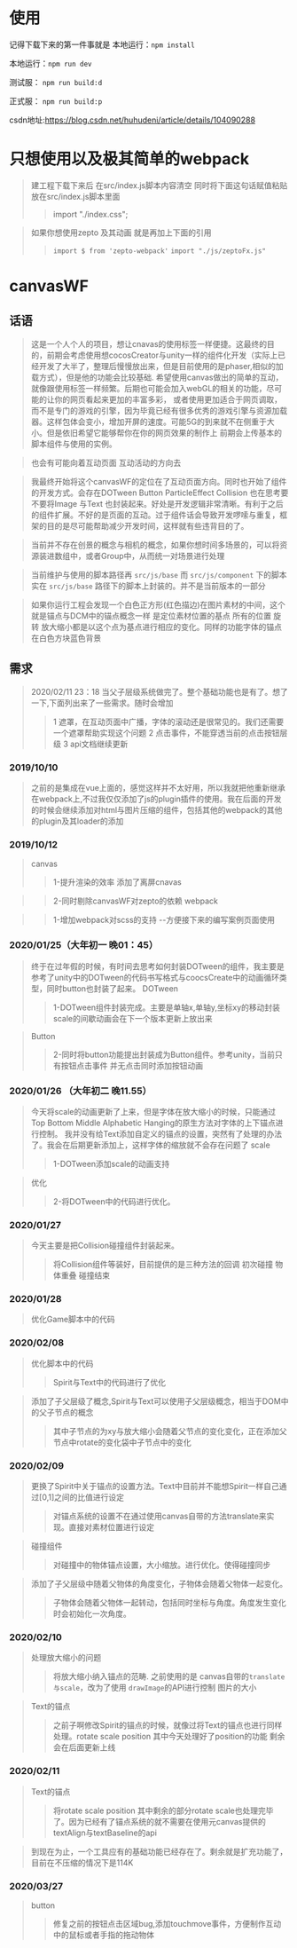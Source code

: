 # 使用
记得下载下来的第一件事就是 本地运行：`npm install` 


本地运行：`npm run dev`
 
测试服：  `npm run build:d` 

正式服：  `npm run build:p`

 
csdn地址:<https://blog.csdn.net/huhudeni/article/details/104090288>

# 只想使用以及极其简单的webpack
  > 建工程下载下来后 在src/index.js脚本内容清空  同时将下面这句话赋值粘贴放在src/index.js脚本里面
  >> import "./index.css"; 
  
  >如果你想使用zepto 及其动画 就是再加上下面的引用
  >> `import $ from 'zepto-webpack'`
  >> `import "./js/zeptoFx.js"`



# canvasWF
## 话语
>这是一个人个人的项目，想让cnavas的使用标签一样便捷。这最终的目的，前期会考虑使用想cocosCreator与unity一样的组件化开发（实际上已经开发了大半了，整理后慢慢放出来，但是目前使用的是phaser,相似的加载方式），但是他的功能会比较基础.
希望使用canvas做出的简单的互动，就像跟使用标签一样频繁。后期也可能会加入webGL的相关的功能，尽可能的让你的网页看起来更加的丰富多彩，
或者使用更加适合于网页调取，而不是专门的游戏的引擎，因为毕竟已经有很多优秀的游戏引擎与资源加载器。这样包体会变小，增加开屏的速度。可能5G的到来就不在侧重于大小。但是依旧希望它能够帮你在你的网页效果的制作上
前期会上传基本的脚本组件与使用的实例。

>也会有可能向着互动页面  互动活动的方向去

>我最终开始将这个canvasWF的定位在了互动页面方向。同时也开始了组件的开发方式。会存在DOTween Button ParticleEffect Collision 也在思考要不要将Image 与Text 也封装起来。好处是开发逻辑非常清晰。有利于之后的组件扩展。不好的是页面的互动。过于组件话会导致开发啰嗦与重复，框架的目的是尽可能帮助减少开发时间，这样就有些违背目的了。

>当前并不存在创景的概念与相机的概念，如果你想时间多场景的，可以将资源装进数组中，或者Group中，从而统一对场景进行处理

>当前维护与使用的脚本路径再 `src/js/base`  而 `src/js/component` 下的脚本实在 `src/js/base` 路径下的脚本上封装的。并不是当前版本的一部分

>如果你运行工程会发现一个白色正方形(红色描边)在图片素材的中间，这个就是锚点与DCM中的锚点概念一样 是定位素材位置的基点 所有的位置 旋转 放大缩小都是以这个点为基点进行相应的变化。同样的功能字体的锚点在白色方块蓝色背景

## 需求  
>2020/02/11 23：18 当父子层级系统做完了。整个基础功能也是有了。想了一下,下面列出来了一些需求。随时会增加
>>1 遮罩，在互动页面中广播，字体的滚动还是很常见的。我们还需要一个遮罩帮助实现这个问题
>>2 点击事件，不能穿透当前的点击按钮层级
>>3 api文档继续更新

### 2019/10/10
>之前的是集成在vue上面的，感觉这样并不太好用，所以我就把他重新继承在webpack上,不过我仅仅添加了js的plugin插件的使用。我在后面的开发的时候会继续添加对html与图片压缩的组件，包括其他的webpack的其他的plugin及其loader的添加

### 2019/10/12
>canvas
>>1-提升渲染的效率 添加了离屏cnavas

>>2-同时剔除canvasWF对zepto的依赖
>webpack

>>1-增加webpack对scss的支持  --方便接下来的编写案例页面使用

### 2020/01/25（大年初一 晚01：45）
>终于在过年假的时候，有时间去思考如何封装DOTween的组件，我主要是参考了unity中的DOTween的代码书写格式与coocsCreate中的动画循环类型，同时button也封装了起来。
>DOTween
>>1-DOTween组件封装完成。主要是单轴x,单轴y,坐标xy的移动封装 scale的间歇动画会在下一个版本更新上放出来

>Button
>>2-同时将button功能提出封装成为Button组件。参考unity，当前只有按钮点击事件 并无点击同时添加按钮动画

### 2020/01/26 （大年初二 晚11.55）
>今天将scale的动画更新了上来，但是字体在放大缩小的时候，只能通过Top Bottom Middle Alphabetic Hanging的原生方法对字体的上下锚点进行控制。 我并没有给Text添加自定义的锚点的设置，突然有了处理的办法了。我会在后期更新添加上，这样字体的缩放就不会存在问题了
>scale
>>1-DOTween添加scale的动画支持

>优化
>>2-将DOTween中的代码进行优化。

### 2020/01/27
>今天主要是把Collision碰撞组件封装起来。 
>>将Collision组件等装好，目前提供的是三种方法的回调 初次碰撞 物体重叠 碰撞结束

### 2020/01/28
>优化Game脚本中的代码

### 2020/02/08
>优化脚本中的代码
>>Spirit与Text中的代码进行了优化

>添加了子父层级了概念,Spirit与Text可以使用子父层级概念，相当于DOM中的父子节点的概念
>>其中子节点的为xy与放大缩小会随着父节点的变化变化，正在添加父节点中rotate的变化袋中子节点中的变化

### 2020/02/09 
>更换了Spirit中关于锚点的设置方法。Text中目前并不能想Spirit一样自己通过[0,1]之间的比值进行设定
>>对锚点系统的设置不在通过使用canvas自带的方法translate来实现。直接对素材位置进行设定

>碰撞组件
>>对碰撞中的物体锚点设置，大小缩放。进行优化。使得碰撞同步

>添加了子父层级中随着父物体的角度变化，子物体会随着父物体一起变化。
>>子物体会随着父物体一起转动，包括同时坐标与角度。角度发生变化时会初始化一次角度。

### 2020/02/10 
>处理放大缩小的问题 
>>将放大缩小纳入锚点的范畴. 之前使用的是 canvas自带的`translate与scale`，改为了使用 `drawImage`的API进行控制 图片的大小

>Text的锚点
>>之前子啊修改Spirit的锚点的时候，就像过将Text的锚点也进行同样处理。rotate scale position 其中今天处理好了position的功能 剩余会在后面更新上线

### 2020/02/11
>Text的锚点
>>将rotate scale position 其中剩余的部分rotate scale也处理完毕了。因为已经有了锚点系统的就不需要在使用元canvas提供的textAlign与textBaseline的api

>到现在为止，一个工具应有的基础功能已经存在了。剩余就是扩充功能了，目前在不压缩的情况下是114K

### 2020/03/27
>button
>>修复之前的按钮点击区域bug,添加touchmove事件，方便制作互动中的鼠标或者手指的拖动物体


